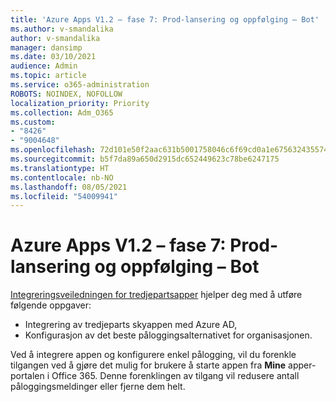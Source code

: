```yaml
---
title: 'Azure Apps V1.2 – fase 7: Prod-lansering og oppfølging – Bot'
ms.author: v-smandalika
author: v-smandalika
manager: dansimp
ms.date: 03/10/2021
audience: Admin
ms.topic: article
ms.service: o365-administration
ROBOTS: NOINDEX, NOFOLLOW
localization_priority: Priority
ms.collection: Adm_O365
ms.custom:
- "8426"
- "9004648"
ms.openlocfilehash: 72d101e50f2aac631b5001758046c6f69cd0a1e675632435574a32530a4b3095
ms.sourcegitcommit: b5f7da89a650d2915dc652449623c78be6247175
ms.translationtype: HT
ms.contentlocale: nb-NO
ms.lasthandoff: 08/05/2021
ms.locfileid: "54009941"
---
```

# <a name="azure-apps-v12---phase-7-prod-release-and-followup---bot"></a>Azure Apps V1.2 – fase 7: Prod-lansering og oppfølging – Bot

[Integreringsveiledningen for tredjepartsapper](https://admin.microsoft.com/AdminPortal/Home) hjelper deg med å utføre følgende oppgaver: 
- Integrering av tredjeparts skyappen med Azure AD, 
- Konfigurasjon av det beste påloggingsalternativet for organisasjonen.

Ved å integrere appen og konfigurere enkel pålogging, vil du forenkle tilgangen ved å gjøre det mulig for brukere å starte appen fra **Mine** apper-portalen i Office 365. Denne forenklingen av tilgang vil redusere antall påloggingsmeldinger eller fjerne dem helt.
